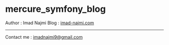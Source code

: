 


# mercure_symfony_blog

Author : Imad Najmi
Blog : [imad-najmi.com](https://najmi-imad.com)
___
Contact me : imadnajmi9@gmail.com
